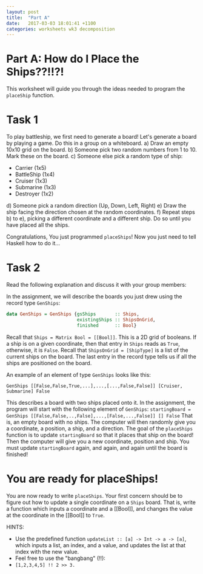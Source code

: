 ```yaml
---
layout: post
title:  "Part A"
date:   2017-03-03 18:01:41 +1100
categories: worksheets wk3 decomposition
---
```


# Part A: How do I Place the Ships??!!?!

This worksheet will guide you through the ideas needed to program the `placeShip` function.


# Task 1
To play battleship, we first need to generate a board! Let's generate a board by playing a game. Do this in a group on a whiteboard.
a) Draw an empty 10x10 grid on the board.
b) Someone pick two random numbers from 1 to 10. Mark these on the board.
c) Someone else pick a random type of ship:
 - Carrier (1x5)
 - BattleShip (1x4)
 - Cruiser (1x3)
 - Submarine (1x3)
 - Destroyer (1x2)

d) Someone pick a random direction (Up, Down, Left, Right)
e) Draw the ship facing the direction chosen at the random coordinates.
f) Repeat steps b) to e), picking a different coordinate and a different ship. Do so until you have placed all the ships. 

Congratulations, You just programmed `placeShips`! Now you just need to tell Haskell how to do it...

# Task 2
Read the following explanation and discuss it with your group members:

In the assignment, we will describe the boards you just drew using the record type `GenShips`:

```haskell
data GenShips = GenShips {gsShips       :: Ships,
                          existingShips :: ShipsOnGrid,
                          finished      :: Bool}
```

Recall that `Ships = Matrix Bool = [[Bool]]`. This is a 2D grid of booleans. If a ship is on a given coordinate, then that entry in `Ships` reads as `True`, otherwise, it is `False`. Recall that `ShipsOnGrid = [ShipType]` is a list of the current ships on the board. The last entry in the record type tells us if all the ships are positioned on the board.

An example of an element of type `GenShips` looks like this:

```GenShips [[False,False,True,...],...,[...,False,False]] [Cruiser, Submarine] False```

This describes a board with two ships placed onto it.
In the assignment, the program will start with the following element of `GenShips`:
```startingBoard = GenShips [[False,False,..,False],...,[False,...,False]] [] False```
That is, an empty board with no ships.
The computer will then randomly give you a coordinate, a position, a ship, and a direction. The goal of the `placeShips` function is to update `startingBoard` so that it places that ship on the board! Then the computer will give you a new coordinate, position and ship. You must update `startingBoard` again, and again, and again until the board is finished!

# You are ready for placeShips!

You are now ready to write `placeShips`. Your first concern should be to figure out how to update a single coordinate on a `Ships` board. That is, write a function which inputs a coordinate and a [[Bool]], and changes the value at the coordinate in the [[Bool]] to `True`.

HINTS:
 - Use the predefined function `updateList :: [a] -> Int -> a -> [a]`, which inputs a list, an index, and a value, and updates the list at that index with the new value.
 - Feel free to use the "bangbang" (!!): 
 - ```[1,2,3,4,5] !! 2 >> 3. ```

